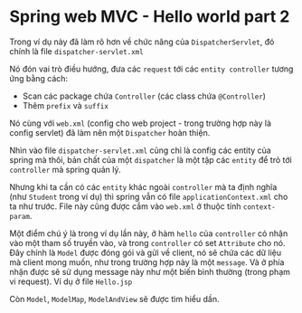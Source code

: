 # Spring web MVC - Hello world part 2

Trong ví dụ này đã làm rõ hơn về chức năng của `DispatcherServlet`, đó chính là file `dispatcher-servlet.xml`
     
Nó đón vai trò điều hướng, đưa các `request` tới các `entity controller` tương ứng bằng cách:
   - Scan các package chứa `Controller` (các class chứa `@Controller`)
   - Thêm `prefix` và `suffix`

Nó cùng với `web.xml` (config cho web project - trong trường hợp này là config servlet) đã làm nên một `Dispatcher` hoàn thiện.


Nhìn vào file `dispatcher-servlet.xml` cũng chỉ là config các entity của spring mà thôi, bản chất của một `dispatcher`
là một tập các `entity` để trỏ tới `controller` mà spring quản lý.

Nhưng khi ta cần có các `entity` khác ngoài `controller` mà ta định nghĩa (như `Student` trong ví dụ)
thì spring vẫn có file `applicationContext.xml` cho ta như trước.
File này cũng được cắm vào `web.xml` ở thuộc tính `context-param`.


Một điểm chú ý là trong ví dụ lần này, ở hàm `hello` của `controller` có nhận vào một tham số truyền vào,
và trong `controller` có set `Attribute` cho nó. Đây chính là `Model` được đóng gói và gửi về client,
nó sẽ chứa các dữ liệu mà client mong muốn, như trong trường hợp này là một `message`.
Và ở phía nhận được sẽ sử dụng message này như một biến bình thường (trong phạm vi request).
Ví dụ ở file `Hello.jsp`

Còn `Model`, `ModelMap`, `ModelAndView` sẽ được tìm hiểu dần.
